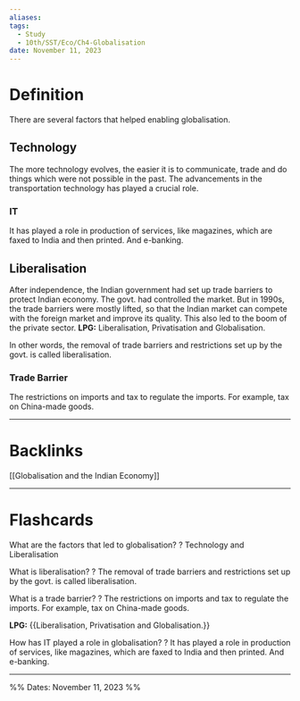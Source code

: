 ```yaml
---
aliases: 
tags:
  - Study
  - 10th/SST/Eco/Ch4-Globalisation
date: November 11, 2023
---
```

# Definition
There are several factors that helped enabling globalisation.
## Technology
The more technology evolves, the easier it is to communicate, trade and do things which were not possible in the past. The advancements in the transportation technology has played a crucial role.
### IT
It has played a role in production of services, like magazines, which are faxed to India and then printed. And e-banking.
## Liberalisation
After independence, the Indian government had set up trade barriers to protect Indian economy. The govt. had controlled the market. 
But in 1990s, the trade barriers were mostly lifted, so that the Indian market can compete with the foreign market and improve its quality.
This also led to the boom of the private sector.
**LPG:** Liberalisation, Privatisation and Globalisation.

In other words, the removal of trade barriers and restrictions set up by the govt. is called liberalisation.
### Trade Barrier
The restrictions on imports and tax to regulate the imports.
For example, tax on China-made goods.



---
# Backlinks
[[Globalisation and the Indian Economy]]

---
# Flashcards

What are the factors that led to globalisation?
?
Technology and Liberalisation
<!--SR:!2024-06-01,131,282-->

What is liberalisation?
?
The removal of trade barriers and restrictions set up by the govt. is called liberalisation.
<!--SR:!2024-03-09,24,222-->

What is a trade barrier?
?
The restrictions on imports and tax to regulate the imports.
For example, tax on China-made goods.
<!--SR:!2024-06-28,135,262-->

**LPG:** {{Liberalisation, Privatisation and Globalisation.}}
<!--SR:!2024-06-15,137,280-->

How has IT played a role in globalisation?
?
It has played a role in production of services, like magazines, which are faxed to India and then printed. And e-banking.
<!--SR:!2024-08-28,182,282-->


---

%%
Dates: November 11, 2023
%%
